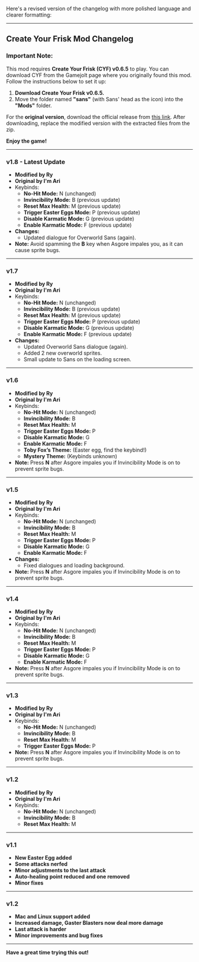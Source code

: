 Here's a revised version of the changelog with more polished language and clearer formatting:

---

## **Create Your Frisk Mod Changelog**

### **Important Note:**
This mod requires **Create Your Frisk (CYF) v0.6.5** to play. You can download CYF from the Gamejolt page where you originally found this mod. Follow the instructions below to set it up:

1. **Download Create Your Frisk v0.6.5.**
2. Move the folder named **"sans"** (with Sans' head as the icon) into the **"Mods"** folder.

For the **original version**, download the official release from [this link](https://gamejolt.com/get/build?game=629814&build=1078898). After downloading, replace the modified version with the extracted files from the zip.

**Enjoy the game!**

---

### **v1.8 - Latest Update**
- **Modified by Ry**
- **Original by I'm Ari**
- Keybinds:
  - **No-Hit Mode:** N (unchanged)
  - **Invincibility Mode:** B (previous update)
  - **Reset Max Health:** M (previous update)
  - **Trigger Easter Eggs Mode:** P (previous update)
  - **Disable Karmatic Mode:** G (previous update)
  - **Enable Karmatic Mode:** F (previous update)
- **Changes:**
  - Updated dialogue for Overworld Sans (again).
- **Note:** Avoid spamming the **B** key when Asgore impales you, as it can cause sprite bugs.

---

### **v1.7**
- **Modified by Ry**
- **Original by I'm Ari**
- Keybinds:
  - **No-Hit Mode:** N (unchanged)
  - **Invincibility Mode:** B (previous update)
  - **Reset Max Health:** M (previous update)
  - **Trigger Easter Eggs Mode:** P (previous update)
  - **Disable Karmatic Mode:** G (previous update)
  - **Enable Karmatic Mode:** F (previous update)
- **Changes:**
  - Updated Overworld Sans dialogue (again).
  - Added 2 new overworld sprites.
  - Small update to Sans on the loading screen.

---

### **v1.6**
- **Modified by Ry**
- **Original by I'm Ari**
- Keybinds:
  - **No-Hit Mode:** N (unchanged)
  - **Invincibility Mode:** B
  - **Reset Max Health:** M
  - **Trigger Easter Eggs Mode:** P
  - **Disable Karmatic Mode:** G
  - **Enable Karmatic Mode:** F
  - **Toby Fox’s Theme:** (Easter egg, find the keybind!)
  - **Mystery Theme:** (Keybinds unknown)
- **Note:** Press **N** after Asgore impales you if Invincibility Mode is on to prevent sprite bugs.

---

### **v1.5**
- **Modified by Ry**
- **Original by I'm Ari**
- Keybinds:
  - **No-Hit Mode:** N (unchanged)
  - **Invincibility Mode:** B
  - **Reset Max Health:** M
  - **Trigger Easter Eggs Mode:** P
  - **Disable Karmatic Mode:** G
  - **Enable Karmatic Mode:** F
- **Changes:**
  - Fixed dialogues and loading background.
- **Note:** Press **N** after Asgore impales you if Invincibility Mode is on to prevent sprite bugs.

---

### **v1.4**
- **Modified by Ry**
- **Original by I'm Ari**
- Keybinds:
  - **No-Hit Mode:** N (unchanged)
  - **Invincibility Mode:** B
  - **Reset Max Health:** M
  - **Trigger Easter Eggs Mode:** P
  - **Disable Karmatic Mode:** G
  - **Enable Karmatic Mode:** F
- **Note:** Press **N** after Asgore impales you if Invincibility Mode is on to prevent sprite bugs.

---

### **v1.3**
- **Modified by Ry**
- **Original by I'm Ari**
- Keybinds:
  - **No-Hit Mode:** N (unchanged)
  - **Invincibility Mode:** B
  - **Reset Max Health:** M
  - **Trigger Easter Eggs Mode:** P
- **Note:** Press **N** after Asgore impales you if Invincibility Mode is on to prevent sprite bugs.

---

### **v1.2**
- **Modified by Ry**
- **Original by I'm Ari**
- Keybinds:
  - **No-Hit Mode:** N (unchanged)
  - **Invincibility Mode:** B
  - **Reset Max Health:** M

---

### **v1.1**
- **New Easter Egg added**
- **Some attacks nerfed**
- **Minor adjustments to the last attack**
- **Auto-healing point reduced and one removed**
- **Minor fixes**

---

### **v1.2**
- **Mac and Linux support added**
- **Increased damage, Gaster Blasters now deal more damage**
- **Last attack is harder**
- **Minor improvements and bug fixes**

---

**Have a great time trying this out!**
